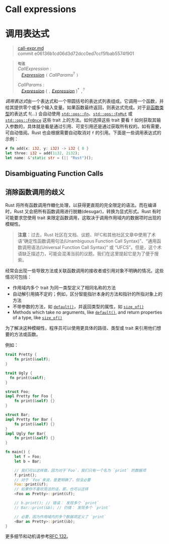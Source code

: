 # Call expressions
# 调用表达式

>[call-expr.md](https://github.com/rust-lang/reference/blob/master/src/expressions/call-expr.md)\
>commit e06136b1cd06d3d72dcc0ed7ccf5fbab5574f901

> **<sup>句法</sup>**\
> _CallExpression_ :\
> &nbsp;&nbsp; [_Expression_] `(` _CallParams_<sup>?</sup> `)`
>
> _CallParams_ :\
> &nbsp;&nbsp; [_Expression_]&nbsp;( `,` [_Expression_] )<sup>\*</sup> `,`<sup>?</sup>

*调用表达式*由一个表达式和一个带圆括号的表达式列表组成。它调用一个函数，并给其提供零个或多个输入变量。如果函数最终返回，则表达式完成。对于[非函数类型](../types/function-item.md)的表达式 f(...) 会自动使用 [`std::ops::Fn`]、[`std::ops::FnMut`] 或 [`std::ops::FnOnce`] 这些 trait 上的方法。如何选择这些 trait 要看 `f` 如何获取其输入参数的，具体就是看是通过引用、可变引用还是通过获取所有权的。如有需要，可自动借阅。Rust 也会根据需要自动取消对 `f` 的引用。下面是一些调用表达式的示例：

```rust
# fn add(x: i32, y: i32) -> i32 { 0 }
let three: i32 = add(1i32, 2i32);
let name: &'static str = (|| "Rust")();
```

## Disambiguating Function Calls
## 消除函数调用的歧义

Rust 将所有函数调用作糖化处理，以获得更直观的完全限定的语法。而在编译时，Rust 又会把所有函数调用进行脱糖(desugar)，转换为显式形式。Rust 有时可能要求您使用 trait 来限定函数调用，这取决于调用作用域内的数据项时出现的模糊性。

> **注意**：过去，Rust 社区在文档、议题、RFC和其他社区文章中使用了术语“确定性函数调用句法(Unambiguous Function Call Syntax)”、“通用函数调用语法(Universal Function Call Syntax)” 或 “UFCS”。但是，这个术语缺乏描述力，可能会混淆当前的议题。我们在这里提起它是为了便于搜索。

经常会出现一些导致方法或关联函数调用的接收者或引用对象不明确的情况。这些情况可包括：

* 作用域内多个 trait 为同一类型定义了相同名称的方法
* 自动解引用搞不定的；例如，区分智能指针本身的方法和指针的所指对象上的方法
* 不带参数的方法，如 [`default()`]，并返回类型的属性，如 [`size_of()`]
* Methods which take no arguments, like [`default()`], and return properties of a type, like [`size_of()`]

为了解决这种模糊性，程序员可以使用更具体的路径、类型或 trait 来引用他们想要的方法或函数。

例如：

```rust
trait Pretty {
    fn print(&self);
}

trait Ugly {
  fn print(&self);
}

struct Foo;
impl Pretty for Foo {
    fn print(&self) {}
}

struct Bar;
impl Pretty for Bar {
    fn print(&self) {}
}
impl Ugly for Bar{
    fn print(&self) {}
}

fn main() {
    let f = Foo;
    let b = Bar;

    // 我们可以这样做，因为对于`Foo`，我们只有一个名为 `print` 的数据项
    f.print();
    // 对于 `Foo`来说，是更明确了，但没必要
    Foo::print(&f);
    // 如果你不喜欢简洁的话，那，也可以这样
    <Foo as Pretty>::print(&f);

    // b.print(); // 错误： 发现多个 `print`
    // Bar::print(&b); // 仍错： 发现多个 `print`

    // 必要，因为作用域内的多个数据项定义了 `print`
    <Bar as Pretty>::print(&b);
}
```

更多细节和动机请参考[RFC 132]。

[RFC 132]: https://github.com/rust-lang/rfcs/blob/master/text/0132-ufcs.md
[_Expression_]: ../expressions.md
[`default()`]: https://doc.rust-lang.org/std/default/trait.Default.html#tymethod.default
[`size_of()`]: https://doc.rust-lang.org/std/mem/fn.size_of.html
[`std::ops::FnMut`]: https://doc.rust-lang.org/std/ops/trait.FnMut.html
[`std::ops::FnOnce`]: https://doc.rust-lang.org/std/ops/trait.FnOnce.html
[`std::ops::Fn`]: https://doc.rust-lang.org/std/ops/trait.Fn.html
[fully-qualified syntax]: ../paths.md#限定路径
